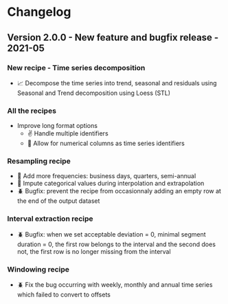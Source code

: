 # Changelog

## Version 2.0.0 - New feature and bugfix release - 2021-05
### New recipe - Time series decomposition
- :chart_with_upwards_trend: Decompose the time series into trend, seasonal and residuals using Seasonal and Trend decomposition using Loess (STL) 
### All the recipes
- Improve long format options
    - :v: Handle multiple identifiers
    - :1234: Allow for numerical columns as time series identifiers
### Resampling recipe
- :date: Add more frequencies: business days, quarters, semi-annual
- :thought_balloon: Impute categorical values during interpolation and extrapolation
- 🪲 Bugfix: prevent the recipe from occasionnaly adding an empty row at the end of the output dataset
### Interval extraction recipe
- 🪲 Bugfix: when we set acceptable deviation = 0, minimal segment duration = 0, the first row belongs to the interval and the second does not, the first row
 is no longer missing from the interval
 
### Windowing recipe
- 🪲 Fix the bug occurring with weekly, monthly and annual time series which failed to convert to offsets
  


